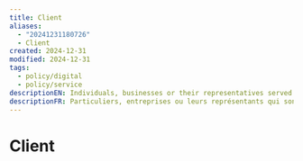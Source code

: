 ```yaml
---
title: Client
aliases:
  - "20241231180726"
  - Client
created: 2024-12-31
modified: 2024-12-31
tags:
  - policy/digital
  - policy/service
descriptionEN: Individuals, businesses or their representatives served by or using either internal or external services provided by the Government of Canada. When describing interactions with information technologies, clients can be referred to as users.
descriptionFR: Particuliers, entreprises ou leurs représentants qui sont servis par le gouvernement du Canada ou qui utilisent des services internes ou externes qui sont offerts par ce dernier. Dans le cadre de la description des interactions avec la technologie de l’information, les clients peuvent être appelés des utilisateurs.
---
```

# Client

